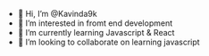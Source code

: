 - 👋 Hi, I’m @Kavinda9k
- 👀 I’m interested in fromt end development
- 🌱 I’m currently learning Javascript & React
- 💞️ I’m looking to collaborate on learning javascript

<!---
Kavinda9k/Kavinda9k is a ✨ special ✨ repository because its `README.md` (this file) appears on your GitHub profile.
You can click the Preview link to take a look at your changes.
--->
